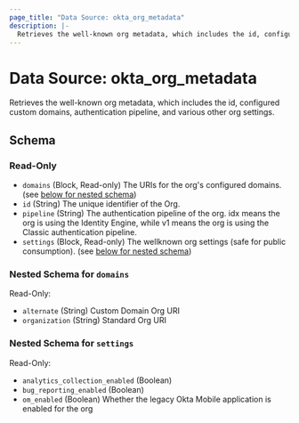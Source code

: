 ```yaml
---
page_title: "Data Source: okta_org_metadata"
description: |-
  Retrieves the well-known org metadata, which includes the id, configured custom domains, authentication pipeline, and various other org settings.
---
```


# Data Source: okta_org_metadata

Retrieves the well-known org metadata, which includes the id, configured custom domains, authentication pipeline, and various other org settings.



<!-- schema generated by tfplugindocs -->
## Schema

### Read-Only

- `domains` (Block, Read-only) The URIs for the org's configured domains. (see [below for nested schema](#nestedblock--domains))
- `id` (String) The unique identifier of the Org.
- `pipeline` (String) The authentication pipeline of the org. idx means the org is using the Identity Engine, while v1 means the org is using the Classic authentication pipeline.
- `settings` (Block, Read-only) The wellknown org settings (safe for public consumption). (see [below for nested schema](#nestedblock--settings))

<a id="nestedblock--domains"></a>
### Nested Schema for `domains`

Read-Only:

- `alternate` (String) Custom Domain Org URI
- `organization` (String) Standard Org URI


<a id="nestedblock--settings"></a>
### Nested Schema for `settings`

Read-Only:

- `analytics_collection_enabled` (Boolean)
- `bug_reporting_enabled` (Boolean)
- `om_enabled` (Boolean) Whether the legacy Okta Mobile application is enabled for the org


